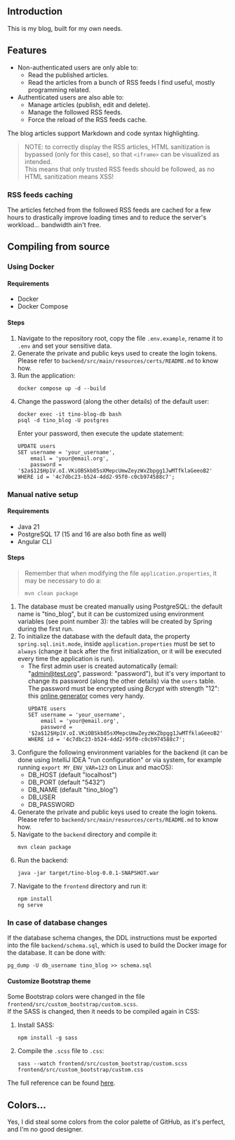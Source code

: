 ## Introduction

This is my blog, built for my own needs.

## Features

- Non-authenticated users are only able to:
    - Read the published articles.
    - Read the articles from a bunch of RSS feeds I find useful, mostly programming related.
- Authenticated users are also able to:
    - Manage articles (publish, edit and delete).
    - Manage the followed RSS feeds.
    - Force the reload of the RSS feeds cache.

The blog articles support Markdown and code syntax highlighting.

> NOTE: to correctly display the RSS articles, HTML sanitization is bypassed (only for this case), so that `<iframe>`
> can be visualized as intended.  
> This means that only trusted RSS feeds should be followed, as no HTML sanitization means XSS!

### RSS feeds caching

The articles fetched from the followed RSS feeds are cached for a few hours to drastically improve loading times and to
reduce the server's workload... bandwidth ain't free.

## Compiling from source

### Using Docker

#### Requirements

- Docker
- Docker Compose

#### Steps

1. Navigate to the repository root, copy the file `.env.example`, rename it to `.env` and set your sensitive data.
2. Generate the private and public keys used to create the login tokens. Please refer
   to `backend/src/main/resources/certs/README.md` to know how.
3. Run the application:
   ```shell
   docker compose up -d --build
   ```
4. Change the password (along the other details) of the default user:
   ```shell
   docker exec -it tino-blog-db bash
   psql -d tino_blog -U postgres
   ```
   Enter your password, then execute the update statement:
   ```postgresql
   UPDATE users
   SET username = 'your_username',
       email = 'your@email.org',
       password = '$2a$12$Hp1V.oI.VKiOBSkb85sXMepcUmwZeyzWxZbpgg1JwMTfklaGeeoB2'
   WHERE id = '4c7dbc23-b524-4dd2-95f0-c0cb974588c7';
   ```

### Manual native setup

#### Requirements

- Java 21
- PostgreSQL 17 (15 and 16 are also both fine as well)
- Angular CLI

#### Steps

> Remember that when modifying the file `application.properties`, it may be necessary to do a:
> ```shell
> mvn clean package
> ```

1. The database must be created manually using PostgreSQL: the default name is "tino_blog", but it can be customized
   using environment variables (see point number 3): the tables will be created by Spring during the first run.
2. To initialize the database with the default data, the property `spring.sql.init.mode`,
   inside `application.properties` must be set to `always` (change it back after the first initialization, or it will be
   executed every time the application is run).
    - The first admin user is created automatically (email: "admin@test.org", password: "password"), but it's very
      important to change its password (along the other details) via the `users` table.  
      The password must be encrypted
      using _Bcrypt_ with strength "12": this [online generator](https://bcrypt-generator.com/) comes very handy.
       ```postgresql
       UPDATE users
       SET username = 'your_username',
           email = 'your@email.org',
           password = '$2a$12$Hp1V.oI.VKiOBSkb85sXMepcUmwZeyzWxZbpgg1JwMTfklaGeeoB2'
       WHERE id = '4c7dbc23-b524-4dd2-95f0-c0cb974588c7';
       ```
3. Configure the following environment variables for the backend (it can be done using IntelliJ IDEA "run configuration"
   or via system, for example running `export MY_ENV_VAR=123` on Linux and macOS):
    - DB_HOST (default "localhost")
    - DB_PORT (default "5432")
    - DB_NAME (default "tino_blog")
    - DB_USER
    - DB_PASSWORD
4. Generate the private and public keys used to create the login tokens. Please refer
   to `backend/src/main/resources/certs/README.md` to know how.
5. Navigate to the `backend` directory and compile it:
   ```shell
   mvn clean package
   ```
6. Run the backend:
   ```shell
   java -jar target/tino-blog-0.0.1-SNAPSHOT.war
   ```
7. Navigate to the `frontend` directory and run it:
   ```shell
   npm install
   ng serve
   ```

### In case of database changes

If the database schema changes, the DDL instructions must be exported into the file `backend/schema.sql`, which is used
to build the Docker image for the database. It can be done with:

```shell
pg_dump -U db_username tino_blog >> schema.sql
```

#### Customize Bootstrap theme

Some Bootstrap colors were changed in the file `frontend/src/custom_bootstrap/custom.scss`.  
If the SASS is changed, then it needs to be compiled again in CSS:

1. Install SASS:
   ```shell
   npm install -g sass
   ```
2. Compile the `.scss` file to `.css`:
   ```shell
   sass --watch frontend/src/custom_bootstrap/custom.scss frontend/src/custom_bootstrap/custom.css
   ```

The full reference can be found [here](https://getbootstrap.com/docs/5.3/customize/sass/).

## Colors...

Yes, I did steal some colors from the color palette of GitHub, as it's perfect, and I'm no good designer.
